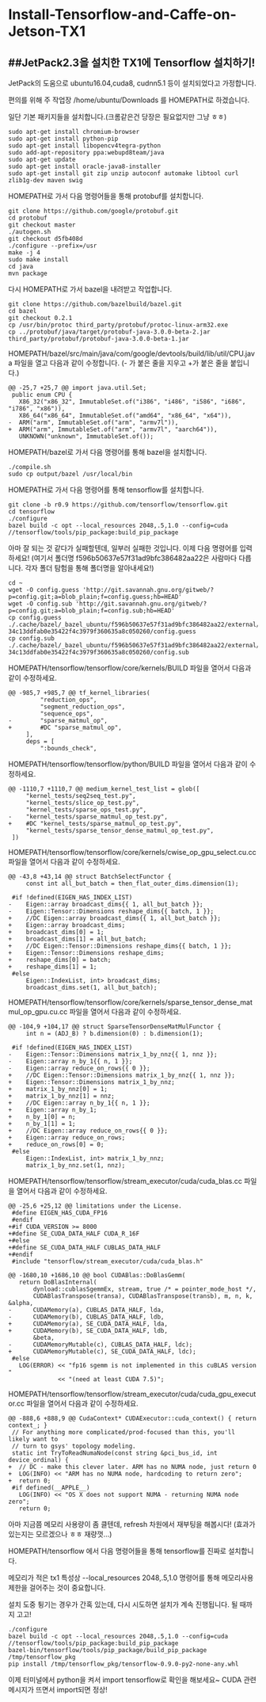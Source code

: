 Install-Tensorflow-and-Caffe-on-Jetson-TX1
========
##JetPack2.3을 설치한 TX1에 Tensorflow 설치하기!
--------------
JetPack의 도움으로 ubuntu16.04,cuda8, cudnn5.1 등이 설치되었다고 가정합니다.

편의를 위해 주 작업장 /home/ubuntu/Downloads 를 HOMEPATH로 하겠습니다.

일단 기본 패키지들을 설치합니다.(크롬같은건 당장은 필요없지만 그냥 ㅎㅎ)
<pre><code>sudo apt-get install chromium-browser
sudo apt-get install python-pip
sudo apt-get install libopencv4tegra-python
sudo add-apt-repository ppa:webupd8team/java
sudo apt-get update
sudo apt-get install oracle-java8-installer
sudo apt-get install git zip unzip autoconf automake libtool curl zlib1g-dev maven swig
</code></pre>
HOMEPATH로 가서 다음 명령어들을 통해 protobuf를 설치합니다.
<pre><code>git clone https://github.com/google/protobuf.git
cd protobuf
git checkout master
./autogen.sh
git checkout d5fb408d
./configure --prefix=/usr
make -j 4
sudo make install
cd java
mvn package
</code></pre>
다시 HOMEPATH로 가서 bazel을 내려받고 작업합니다.
<pre><code>git clone https://github.com/bazelbuild/bazel.git
cd bazel
git checkout 0.2.1
cp /usr/bin/protoc third_party/protobuf/protoc-linux-arm32.exe
cp ../protobuf/java/target/protobuf-java-3.0.0-beta-2.jar third_party/protobuf/protobuf-java-3.0.0-beta-1.jar
</code></pre>
HOMEPATH/bazel/src/main/java/com/google/devtools/build/lib/util/CPU.java 파일을 열고 다음과 같이 수정합니다. (- 가 붙은 줄을 지우고 +가 붙은 줄을 붙입니다.)
<pre><code>@@ -25,7 +25,7 @@ import java.util.Set;
 public enum CPU {
   X86_32("x86_32", ImmutableSet.of("i386", "i486", "i586", "i686", "i786", "x86")),
   X86_64("x86_64", ImmutableSet.of("amd64", "x86_64", "x64")),
-  ARM("arm", ImmutableSet.of("arm", "armv7l")),
+  ARM("arm", ImmutableSet.of("arm", "armv7l", "aarch64")),
   UNKNOWN("unknown", ImmutableSet.<String>of());
</code></pre>
HOMEPATH/bazel로 가서 다음 명령어를 통해 bazel을 설치합니다.
<pre><code>./compile.sh
sudo cp output/bazel /usr/local/bin
</code></pre>
HOMEPATH로 가서 다음 명령어를 통해 tensorflow를 설치합니다.
<pre><code>git clone -b r0.9 https://github.com/tensorflow/tensorflow.git
cd tensorflow
./configure
bazel build -c opt --local_resources 2048,.5,1.0 --config=cuda //tensorflow/tools/pip_package:build_pip_package
</code></pre>
아마 잘 되는 것 같다가 실패할텐데, 일부러 실패한 것입니다. 이제 다음 명령어를 입력하세요! (여기서 폴더명 f596b50637e57f31ad9bfc386482aa22은 사람마다 다릅니다. 각자 폴더 탐험을 통해 폴더명을 알아내세요!)
<pre><code>cd ~
wget -O config.guess 'http://git.savannah.gnu.org/gitweb/?p=config.git;a=blob_plain;f=config.guess;hb=HEAD'
wget -O config.sub 'http://git.savannah.gnu.org/gitweb/?p=config.git;a=blob_plain;f=config.sub;hb=HEAD'
cp config.guess ./.cache/bazel/_bazel_ubuntu/f596b50637e57f31ad9bfc386482aa22/external/farmhash_archive/farmhash-34c13ddfab0e35422f4c3979f360635a8c050260/config.guess
cp config.sub ./.cache/bazel/_bazel_ubuntu/f596b50637e57f31ad9bfc386482aa22/external/farmhash_archive/farmhash-34c13ddfab0e35422f4c3979f360635a8c050260/config.sub
</code></pre>
HOMEPATH/tensorflow/tensorflow/core/kernels/BUILD 파일을 열어서 다음과 같이 수정하세요.
<pre><code>@@ -985,7 +985,7 @@ tf_kernel_libraries(
         "reduction_ops",
         "segment_reduction_ops",
         "sequence_ops",
-        "sparse_matmul_op",
+        #DC "sparse_matmul_op",
     ],
     deps = [
         ":bounds_check",
</code></pre>
HOMEPATH/tensorflow/tensorflow/python/BUILD 파일을 열어서 다음과 같이 수정하세요.
<pre><code>@@ -1110,7 +1110,7 @@ medium_kernel_test_list = glob([
     "kernel_tests/seq2seq_test.py",
     "kernel_tests/slice_op_test.py",
     "kernel_tests/sparse_ops_test.py",
-    "kernel_tests/sparse_matmul_op_test.py",
+    #DC "kernel_tests/sparse_matmul_op_test.py",
     "kernel_tests/sparse_tensor_dense_matmul_op_test.py",
 ])
</code></pre>
HOMEPATH/tensorflow/tensorflow/core/kernels/cwise_op_gpu_select.cu.cc 파일을 열어서 다음과 같이 수정하세요.
<pre><code>@@ -43,8 +43,14 @@ struct BatchSelectFunctor<GPUDevice, T> {
     const int all_but_batch = then_flat_outer_dims.dimension(1);

 #if !defined(EIGEN_HAS_INDEX_LIST)
-    Eigen::array<int, 2> broadcast_dims{{ 1, all_but_batch }};
-    Eigen::Tensor<int, 2>::Dimensions reshape_dims{{ batch, 1 }};
+    //DC Eigen::array<int, 2> broadcast_dims{{ 1, all_but_batch }};
+    Eigen::array<int, 2> broadcast_dims;
+    broadcast_dims[0] = 1;
+    broadcast_dims[1] = all_but_batch;
+    //DC Eigen::Tensor<int, 2>::Dimensions reshape_dims{{ batch, 1 }};
+    Eigen::Tensor<int, 2>::Dimensions reshape_dims;
+    reshape_dims[0] = batch;
+    reshape_dims[1] = 1;
 #else
     Eigen::IndexList<Eigen::type2index<1>, int> broadcast_dims;
     broadcast_dims.set(1, all_but_batch);
</code></pre>
HOMEPATH/tensorflow/tensorflow/core/kernels/sparse_tensor_dense_matmul_op_gpu.cu.cc 파일을 열어서 다음과 같이 수정하세요.
<pre><code>@@ -104,9 +104,17 @@ struct SparseTensorDenseMatMulFunctor<GPUDevice, T, ADJ_A, ADJ_B> {
     int n = (ADJ_B) ? b.dimension(0) : b.dimension(1);

 #if !defined(EIGEN_HAS_INDEX_LIST)
-    Eigen::Tensor<int, 2>::Dimensions matrix_1_by_nnz{{ 1, nnz }};
-    Eigen::array<int, 2> n_by_1{{ n, 1 }};
-    Eigen::array<int, 1> reduce_on_rows{{ 0 }};
+    //DC Eigen::Tensor<int, 2>::Dimensions matrix_1_by_nnz{{ 1, nnz }};
+    Eigen::Tensor<int, 2>::Dimensions matrix_1_by_nnz;
+    matrix_1_by_nnz[0] = 1;
+    matrix_1_by_nnz[1] = nnz;
+    //DC Eigen::array<int, 2> n_by_1{{ n, 1 }};
+    Eigen::array<int, 2> n_by_1;
+    n_by_1[0] = n;
+    n_by_1[1] = 1;
+    //DC Eigen::array<int, 1> reduce_on_rows{{ 0 }};
+    Eigen::array<int, 1> reduce_on_rows;
+    reduce_on_rows[0] = 0;
 #else
     Eigen::IndexList<Eigen::type2index<1>, int> matrix_1_by_nnz;
     matrix_1_by_nnz.set(1, nnz);
</code></pre>
HOMEPATH/tensorflow/tensorflow/stream_executor/cuda/cuda_blas.cc 파일을 열어서 다음과 같이 수정하세요.
<pre><code>@@ -25,6 +25,12 @@ limitations under the License.
 #define EIGEN_HAS_CUDA_FP16
 #endif
+#if CUDA_VERSION >= 8000
+#define SE_CUDA_DATA_HALF CUDA_R_16F
+#else
+#define SE_CUDA_DATA_HALF CUBLAS_DATA_HALF
+#endif
 #include "tensorflow/stream_executor/cuda/cuda_blas.h"

@@ -1680,10 +1686,10 @@ bool CUDABlas::DoBlasGemm(
   return DoBlasInternal(
       dynload::cublasSgemmEx, stream, true /* = pointer_mode_host */,
       CUDABlasTranspose(transa), CUDABlasTranspose(transb), m, n, k, &alpha,
-      CUDAMemory(a), CUBLAS_DATA_HALF, lda,
-      CUDAMemory(b), CUBLAS_DATA_HALF, ldb,
+      CUDAMemory(a), SE_CUDA_DATA_HALF, lda,
+      CUDAMemory(b), SE_CUDA_DATA_HALF, ldb,
       &beta,
-      CUDAMemoryMutable(c), CUBLAS_DATA_HALF, ldc);
+      CUDAMemoryMutable(c), SE_CUDA_DATA_HALF, ldc);
 #else
   LOG(ERROR) << "fp16 sgemm is not implemented in this cuBLAS version "
              << "(need at least CUDA 7.5)";
</code></pre>
HOMEPATH/tensorflow/tensorflow/stream_executor/cuda/cuda_gpu_executor.cc 파일을 열어서 다음과 같이 수정하세요.
<pre><code>@@ -888,6 +888,9 @@ CudaContext* CUDAExecutor::cuda_context() { return context_; }
 // For anything more complicated/prod-focused than this, you'll likely want to
 // turn to gsys' topology modeling.
 static int TryToReadNumaNode(const string &pci_bus_id, int device_ordinal) {
+  // DC - make this clever later. ARM has no NUMA node, just return 0
+  LOG(INFO) << "ARM has no NUMA node, hardcoding to return zero";
+  return 0;
 #if defined(__APPLE__)
   LOG(INFO) << "OS X does not support NUMA - returning NUMA node zero";
   return 0;
</code></pre>
아마 지금쯤 메모리 사용량이 좀 클텐데, refresh 차원에서 재부팅을 해봅시다! (효과가 있는지는 모르겠으나 ㅎㅎ 재량껏...)

HOMEPATH/tensorflow 에서 다음 명령어들을 통해 tensorflow를 진짜로 설치합니다.

메모리가 적은 tx1 특성상 --local_resources 2048,.5,1.0 명령어를 통해 메모리사용 제한을 걸어주는 것이 중요합니다.

설치 도중 튕기는 경우가 간혹 있는데, 다시 시도하면 설치가 계속 진행됩니다. 될 때까지 고고!
<pre><code>./configure
bazel build -c opt --local_resources 2048,.5,1.0 --config=cuda //tensorflow/tools/pip_package:build_pip_package
bazel-bin/tensorflow/tools/pip_package/build_pip_package /tmp/tensorflow_pkg
pip install /tmp/tensorflow_pkg/tensorflow-0.9.0-py2-none-any.whl
</code></pre>
이제 터미널에서 python을 켜서 import tensorflow로 확인을 해보세요~ CUDA 관련 메시지가 뜨면서 import되면 정상!
